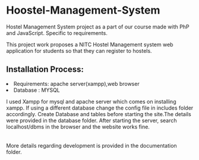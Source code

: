 # Hoostel-Management-System

Hostel Management System project as a part of our course made with PhP and JavaScript. Specific to requirements.


This project work proposes a NITC Hostel Management system web application for students so that they can register to hostels.

## Installation Process:
<li> Requirements: apache server(xampp),web browser
<li> Database : MYSQL

I used Xampp for mysql and apache server which comes on installing xampp.
If using a different database change the config file in includes folder accordingly.
Create Database and tables before starting the site.The details were provided in the database folder.
After starting the server, search localhost/dbms in the browser and the website works fine.
<br><br><br>
More details regarding development is provided in the documentation folder.
